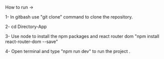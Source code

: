 How to run ->

1- In gitbash use "git clone" command to clone the repository.

2- cd Directory-App

3- Use node to install the npm packages and react router dom "npm install react-router-dom --save"

4- Open terminal and type "npm run dev" to run the project .

